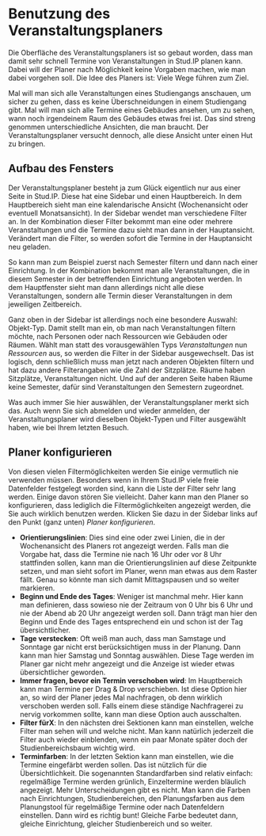 # Benutzung des Veranstaltungsplaners

Die Oberfläche des Veranstaltungsplaners ist so gebaut worden, dass man damit sehr schnell Termine von Veranstaltungen in Stud.IP planen kann. Dabei will der Planer nach Möglichkeit keine Vorgaben machen, wie man dabei vorgehen soll. Die Idee des Planers ist: Viele Wege führen zum Ziel.

Mal will man sich alle Veranstaltungen eines Studiengangs anschauen, um sicher zu gehen, dass es keine Überschneidungen in einem Studiengang gibt. Mal will man sich alle Termine eines Gebäudes ansehen, um zu sehen, wann noch irgendeinem Raum des Gebäudes etwas frei ist. Das sind streng genommen unterschiedliche Ansichten, die man braucht. Der Veranstaltungsplaner versucht dennoch, alle diese Ansicht unter einen Hut zu bringen.

## Aufbau des Fensters

Der Veranstaltungsplaner besteht ja zum Glück eigentlich nur aus einer Seite in Stud.IP. Diese hat eine Sidebar und einen Hauptbereich. In dem Hauptbereich sieht man eine kalendarische Ansicht (Wochenansicht oder eventuell Monatsansicht). In der Sidebar wendet man verschiedene Filter an. In der Kombination dieser Filter bekommt man eine oder mehrere Veranstaltungen und die Termine dazu sieht man dann in der Hauptansicht. Verändert man die Filter, so werden sofort die Termine in der Hauptansicht neu geladen.

So kann man zum Beispiel zuerst nach Semester filtern und dann nach einer Einrichtung. In der Kombination bekommt man alle Veranstaltungen, die in diesem Semester in der betreffenden Einrichtung angeboten werden. In dem Hauptfenster sieht man dann allerdings nicht alle diese Veranstaltungen, sondern alle Termin dieser Veranstaltungen in dem jeweiligen Zeitbereich.

Ganz oben in der Sidebar ist allerdings noch eine besondere Auswahl: Objekt-Typ. Damit stellt man ein, ob man nach Veranstaltungen filtern möchte, nach Personen oder nach Ressourcen wie Gebäuden oder Räumen. Wählt man statt des vorausgewählen Typs *Veranstaltungen* nun *Ressourcen* aus, so werden die Filter in der Sidebar ausgewechselt. Das ist logisch, denn schließlich muss man jetzt nach anderen Objekten filtern und hat dazu andere Filterangaben wie die Zahl der Sitzplätze. Räume haben Sitzplätze, Veranstaltungen nicht. Und auf der anderen Seite haben Räume keine Semester, dafür sind Veranstaltungen den Semestern zugeordnet.

Was auch immer Sie hier auswählen, der Veranstaltungsplaner merkt sich das. Auch wenn Sie sich abmelden und wieder anmelden, der Veranstaltungsplaner wird dieselben Objekt-Typen und Filter ausgewählt haben, wie bei Ihrem letzten Besuch.

## Planer konfigurieren

Von diesen vielen Filtermöglichkeiten werden Sie einige vermutlich nie verwenden müssen. Besonders wenn in Ihrem Stud.IP viele freie Datenfelder festgelegt worden sind, kann die Liste der Filter sehr lang werden. Einige davon stören Sie vielleicht. Daher kann man den Planer so konfigurieren, dass lediglich die Filtermöglichkeiten angezeigt werden, die Sie auch wirklich benutzen werden. Klicken Sie dazu in der Sidebar links auf den Punkt (ganz unten) *Planer konfigurieren*.

* **Orientierungslinien**: Dies sind eine oder zwei Linien, die in der Wochenansicht des Planers rot angezeigt werden. Falls man die Vorgabe hat, dass die Termine nie nach 16 Uhr oder vor 8 Uhr stattfinden sollen, kann man die Orientierungslinien auf diese Zeitpunkte setzen, und man sieht sofort im Planer, wenn man etwas aus dem Raster fällt. Genau so könnte man sich damit Mittagspausen und so weiter markieren.
* **Beginn und Ende des Tages**: Weniger ist manchmal mehr. Hier kann man definieren, dass sowieso nie der Zeitraum von 0 Uhr bis 6 Uhr und nie der Abend ab 20 Uhr angezeigt werden soll. Dann trägt man hier den Beginn und Ende des Tages entsprechend ein und schon ist der Tag übersichtlicher.
* **Tage verstecken**: Oft weiß man auch, dass man Samstage und Sonntage gar nicht erst berücksichtigen muss in der Planung. Dann kann man hier Samstag und Sonntag auswählen. Diese Tage werden im Planer gar nicht mehr angezeigt und die Anzeige ist wieder etwas übersichtlicher geworden.
* **Immer fragen, bevor ein Termin verschoben wird**: Im Hauptbereich kann man Termine per Drag & Drop verschieben. Ist diese Option hier an, so wird der Planer jedes Mal nachfragen, ob denn wirklich verschoben werden soll. Falls einem diese ständige Nachfragerei zu nervig vorkommen sollte, kann man diese Option auch ausschalten.
* **Filter fürX**: In den nächsten drei Sektionen kann man einstellen, welche Filter man sehen will und welche nicht. Man kann natürlich jederzeit die Filter auch wieder einblenden, wenn ein paar Monate später doch der Studienbereichsbaum wichtig wird.
* **Terminfarben**: In der letzten Sektion kann man einstellen, wie die Termine eingefärbt werden sollen. Das ist nützlich für die Übersichtlichkeit. Die sogenannten Standardfarben sind relativ einfach: regelmäßige Termine werden grünlich, Einzeltermine werden bläulich angezeigt. Mehr Unterscheidungen gibt es nicht. Man kann die Farben nach Einrichtungen, Studienbereichen, den Planungsfarben aus dem Planungstool für regelmäßige Termine oder nach Datenfeldern einstellen. Dann wird es richtig bunt! Gleiche Farbe bedeutet dann, gleiche Einrichtung, gleicher Studienbereich und so weiter.

